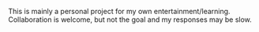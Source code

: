 This is mainly a personal project for my own entertainment/learning. Collaboration is welcome, but not the goal and my responses may be slow.

